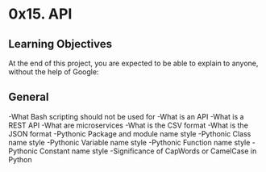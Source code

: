 # 0x15. API

## Learning Objectives
At the end of this project, you are expected to be able to explain to anyone, without the help of Google:

## General
-What Bash scripting should not be used for
-What is an API
-What is a REST API
-What are microservices
-What is the CSV format
-What is the JSON format
-Pythonic Package and module name style
-Pythonic Class name style
-Pythonic Variable name style
-Pythonic Function name style
-Pythonic Constant name style
-Significance of CapWords or CamelCase in Python
